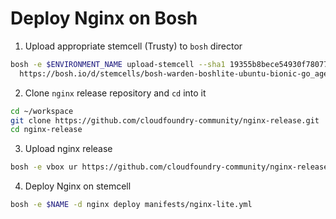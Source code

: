 # Deploy Nginx on Bosh

1. Upload appropriate stemcell (Trusty) to `bosh` director
```bash
bosh -e $ENVIRONMENT_NAME upload-stemcell --sha1 19355b8bece54930f78077290b7c1562ef45c1ee \
  https://bosh.io/d/stemcells/bosh-warden-boshlite-ubuntu-bionic-go_agent?v=1.115
```

2. Clone `nginx` release repository and `cd` into it

```bash
cd ~/workspace
git clone https://github.com/cloudfoundry-community/nginx-release.git
cd nginx-release
```
3. Upload nginx release

```bash
bosh -e vbox ur https://github.com/cloudfoundry-community/nginx-release/releases/download/1.21.6/nginx-release-1.21.6.tgz

```

4. Deploy Nginx on stemcell

```bash
bosh -e $NAME -d nginx deploy manifests/nginx-lite.yml
```


